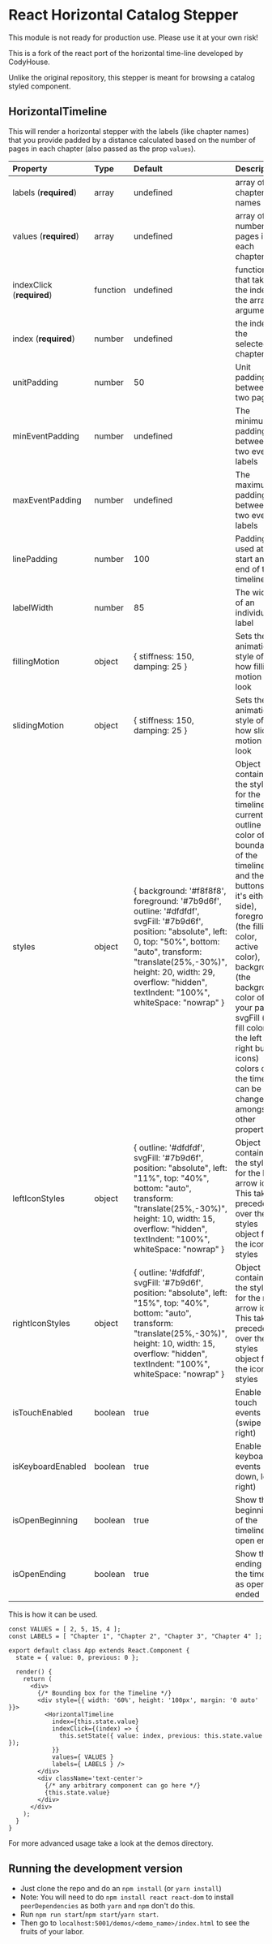 # React Horizontal Catalog Stepper

This module is not ready for production use. Please use it at your own risk!

This is a fork of the react port of the horizontal time-line developed by CodyHouse.

Unlike the original repository, this stepper is meant for browsing a catalog styled component.

## HorizontalTimeline

This will render a horizontal stepper with the labels (like chapter names) that you provide padded by a distance calculated based on the number of pages in each chapter (also passed as the prop `values`).

| Property                  | Type     | Default                                                                                                                                                                                                                                                                    | Description                                                                                                                                                                                                                                                                                                                                                                  |
| :------------------------ | :------- | :------------------------------------------------------------------------------------------------------------------------------------------------------------------------------------------------------------------------------------------------------------------------- | :--------------------------------------------------------------------------------------------------------------------------------------------------------------------------------------------------------------------------------------------------------------------------------------------------------------------------------------------------------------------------- |
| labels (**required**)     | array    | undefined                                                                                                                                                                                                                                                                  | array of chapter names                                                                                                                                                                                                                                                                                                                                                       |
| values (**required**)     | array    | undefined                                                                                                                                                                                                                                                                  | array of number of pages in each chapter                                                                                                                                                                                                                                                                                                                                     |
| indexClick (**required**) | function | undefined                                                                                                                                                                                                                                                                  | function that takes the index of the array as argument                                                                                                                                                                                                                                                                                                                       |
| index (**required**)      | number   | undefined                                                                                                                                                                                                                                                                  | the index of the selected chapter                                                                                                                                                                                                                                                                                                                                            |
| unitPadding               | number   | 50                                                                                                                                                                                                                                                                         | Unit padding between two pages                                                                                                                                                                                                                                                                                                                                               |
| minEventPadding           | number   | undefined                                                                                                                                                                                                                                                                  | The minimum padding between two event labels                                                                                                                                                                                                                                                                                                                                 |
| maxEventPadding           | number   | undefined                                                                                                                                                                                                                                                                  | The maximum padding between two event labels                                                                                                                                                                                                                                                                                                                                 |
| linePadding               | number   | 100                                                                                                                                                                                                                                                                        | Padding used at the start and end of the timeline                                                                                                                                                                                                                                                                                                                            |
| labelWidth                | number   | 85                                                                                                                                                                                                                                                                         | The width of an individual label                                                                                                                                                                                                                                                                                                                                             |
| fillingMotion             | object   | { stiffness: 150, damping: 25 }                                                                                                                                                                                                                                            | Sets the animation style of how filling motion will look                                                                                                                                                                                                                                                                                                                     |
| slidingMotion             | object   | { stiffness: 150, damping: 25 }                                                                                                                                                                                                                                            | Sets the animation style of how sliding motion will look                                                                                                                                                                                                                                                                                                                     |
| styles                    | object   | { background: '#f8f8f8', foreground: '#7b9d6f', outline: '#dfdfdf', svgFill: '#7b9d6f', position: "absolute", left: 0, top: "50%", bottom: "auto", transform: "translate(25%,-30%)", height: 20, width: 29, overflow: "hidden", textIndent: "100%", whiteSpace: "nowrap" } | Object containing the styles for the timeline currently outline (the color of the boundaries of the timeline and the buttons on it's either side), foreground (the filling color, active color), background (the background color of your page), svgFill (the fill color for the left and right button icons) colors of the timeline can be changed amongst other properties |
| leftIconStyles            | object   | { outline: '#dfdfdf', svgFill: '#7b9d6f', position: "absolute", left: "11%", top: "40%", bottom: "auto", transform: "translate(25%,-30%)", height: 10, width: 15, overflow: "hidden", textIndent: "100%", whiteSpace: "nowrap" }                                           | Object containing the styles for the left arrow icon. This takes precedence over the styles object for the icon styles                                                                                                                                                                                                                                                       |
| rightIconStyles           | object   | { outline: '#dfdfdf', svgFill: '#7b9d6f', position: "absolute", left: "15%", top: "40%", bottom: "auto", transform: "translate(25%,-30%)", height: 10, width: 15, overflow: "hidden", textIndent: "100%", whiteSpace: "nowrap" }                                           | Object containing the styles for the right arrow icon. This takes precedence over the styles object for the icon styles                                                                                                                                                                                                                                                      |
| isTouchEnabled            | boolean  | true                                                                                                                                                                                                                                                                       | Enable touch events (swipe left, right)                                                                                                                                                                                                                                                                                                                                      |
| isKeyboardEnabled         | boolean  | true                                                                                                                                                                                                                                                                       | Enable keyboard events (up, down, left, right)                                                                                                                                                                                                                                                                                                                               |
| isOpenBeginning           | boolean  | true                                                                                                                                                                                                                                                                       | Show the beginning of the timeline as open ended                                                                                                                                                                                                                                                                                                                             |
| isOpenEnding              | boolean  | true                                                                                                                                                                                                                                                                       | Show the ending of the timeline as open ended                                                                                                                                                                                                                                                                                                                                |

This is how it can be used.

```
const VALUES = [ 2, 5, 15, 4 ];
const LABELS = [ "Chapter 1", "Chapter 2", "Chapter 3", "Chapter 4" ];

export default class App extends React.Component {
  state = { value: 0, previous: 0 };

  render() {
    return (
      <div>
        {/* Bounding box for the Timeline */}
        <div style={{ width: '60%', height: '100px', margin: '0 auto' }}>
          <HorizontalTimeline
            index={this.state.value}
            indexClick={(index) => {
              this.setState({ value: index, previous: this.state.value });
            }}
            values={ VALUES }
            labels={ LABELS } />
        </div>
        <div className='text-center'>
          {/* any arbitrary component can go here */}
          {this.state.value}
        </div>
      </div>
    );
  }
}

```

For more advanced usage take a look at the demos directory.

## Running the development version

- Just clone the repo and do an `npm install` (or `yarn install`)
- Note: You will need to do `npm install react react-dom` to install `peerDependencies` as both `yarn` and `npm` don't do this.
- Run `npm run start`/`npm start`/`yarn start`.
- Then go to `localhost:5001/demos/<demo_name>/index.html` to see the fruits of your labor.
